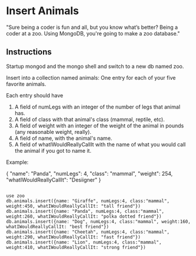 # Insert Animals

"Sure being a coder is fun and all, but you know what’s better? Being a coder at a zoo. Using MongoDB, you're going to make a zoo database."

## Instructions

Startup mongod and the mongo shell and switch to a new db named zoo.

Insert into a collection named animals:
One entry for each of your five favorite animals.

Each entry should have
1. A field of numLegs with an integer of the number of legs that animal has.
2. A field of class with that animal's class (mammal, reptile, etc).
3. A field of weight with an integer of the weight of the animal in pounds (any reasonable weight, really).
4. A field of name, with the animal's name.
5. A field of whatIWouldReallyCallIt with the name of what you would call the animal if you got to name it.

Example:

{
  "name": "Panda",
  "numLegs": 4,
  "class": "mammal",
  "weight": 254,
  "whatIWouldReallyCallIt": "Desiigner"
}
```

use zoo
db.animals.insert({name: "Giraffe", numLegs:4, class:"mammal", weight:450, whatIWouldReallyCallIt: "tall friend"})
db.animals.insert({name: "Panda", numLegs:4, class:"mammal", weight:260, whatIWouldReallyCallIt: "polka dotted friend"})
db.animals.insert({name: "Dog", numLegs:4, class:"mammal", weight:160, whatIWouldReallyCallIt: "best friend"})
db.animals.insert({name: "Cheetah", numLegs:4, class:"mammal", weight:290, whatIWouldReallyCallIt: "fast friend"})
db.animals.insert({name: "Lion", numLegs:4, class:"mammal", weight:410, whatIWouldReallyCallIt: "strong friend"})
